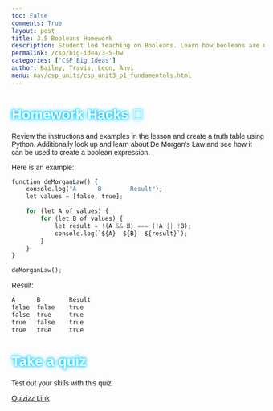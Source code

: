 ```yaml
---
toc: False
comments: True
layout: post
title: 3.5 Booleans Homework
description: Student led teaching on Booleans. Learn how booleans are used in decision-making with logical operators (like less than or greater than).
permalink: /csp/big-idea/3-5-hw
categories: ['CSP Big Ideas']
author: Bailey, Travis, Leon, Anyi
menu: nav/csp_units/csp_unit3_p1_fundamentals.html
---
```


<style>
    .left-pattern, .right-pattern {
        position: fixed;
        top: 0;
        width: 200px;
        height: 100%;
        background-image: url('https://cdn.pixabay.com/photo/2022/11/02/22/25/background-7566164_1280.jpg');
        background-repeat: no-repeat;
        background-size: cover;
        z-index: -1;
    }
    .left-pattern {
        left: 0;
    }
    .right-pattern {
        right: 0;
    }
    body {
        font-family: 'Comic Sans MS', cursive, sans-serif;
    }
    h1 {
            color: #ffffff;  
            text-shadow: 
                0 0 3px #00ccff,  
                0 0 6px #00ccff, 
                0 0 10px #00ccff;
        }
</style>

<!-- Left and right side patterns -->
<div class='left-pattern'></div>
<div class='right-pattern'></div>

<h1>Homework Hacks 📕</h1>
Review the instructions and examples in the lesson and create a truth table using Python. Additionally look up and learn about De Morgan's Law and see how it can be used to create a boolean expression. 

Here is an example:


```python
function deMorganLaw() {
    console.log("A      B        Result");
    let values = [false, true];

    for (let A of values) {
        for (let B of values) {
            let result = !(A && B) === (!A || !B);
            console.log(`${A}  ${B}  ${result}`);
        }
    }
}

deMorganLaw();
```

Result:


```python
A      B        Result
false  false    true
false  true     true
true   false    true
true   true     true
```

<h1>Take a quiz</h1>
Test out your skills with this quiz.

<a href="https://quizizz.com/join/quiz/66f58e14ced426df9b54f913/start?studentShare=true">Quizizz Link</a>
